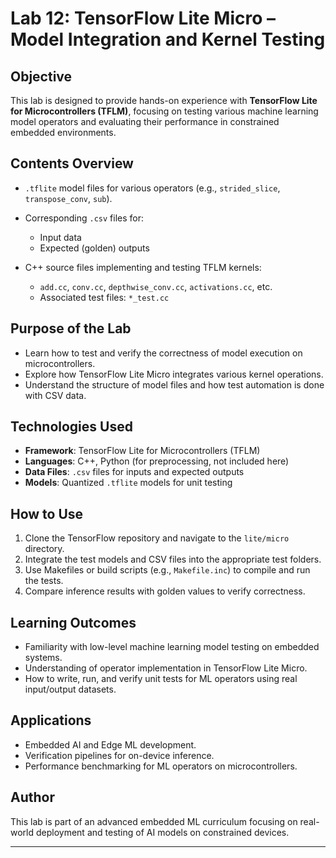 # Lab 12: TensorFlow Lite Micro – Model Integration and Kernel Testing

## Objective

This lab is designed to provide hands-on experience with **TensorFlow Lite for Microcontrollers (TFLM)**, focusing on testing various machine learning model operators and evaluating their performance in constrained embedded environments.

## Contents Overview

* `.tflite` model files for various operators (e.g., `strided_slice`, `transpose_conv`, `sub`).
* Corresponding `.csv` files for:

  * Input data
  * Expected (golden) outputs
* C++ source files implementing and testing TFLM kernels:

  * `add.cc`, `conv.cc`, `depthwise_conv.cc`, `activations.cc`, etc.
  * Associated test files: `*_test.cc`

## Purpose of the Lab

* Learn how to test and verify the correctness of model execution on microcontrollers.
* Explore how TensorFlow Lite Micro integrates various kernel operations.
* Understand the structure of model files and how test automation is done with CSV data.

## Technologies Used

* **Framework**: TensorFlow Lite for Microcontrollers (TFLM)
* **Languages**: C++, Python (for preprocessing, not included here)
* **Data Files**: `.csv` files for inputs and expected outputs
* **Models**: Quantized `.tflite` models for unit testing

## How to Use

1. Clone the TensorFlow repository and navigate to the `lite/micro` directory.
2. Integrate the test models and CSV files into the appropriate test folders.
3. Use Makefiles or build scripts (e.g., `Makefile.inc`) to compile and run the tests.
4. Compare inference results with golden values to verify correctness.

## Learning Outcomes

* Familiarity with low-level machine learning model testing on embedded systems.
* Understanding of operator implementation in TensorFlow Lite Micro.
* How to write, run, and verify unit tests for ML operators using real input/output datasets.

## Applications

* Embedded AI and Edge ML development.
* Verification pipelines for on-device inference.
* Performance benchmarking for ML operators on microcontrollers.

## Author

This lab is part of an advanced embedded ML curriculum focusing on real-world deployment and testing of AI models on constrained devices.

---

